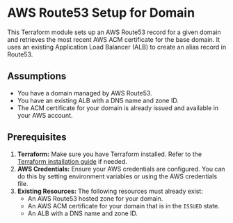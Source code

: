 # AWS Route53 Setup for Domain

This Terraform module sets up an AWS Route53 record for a given domain and retrieves the most recent AWS ACM certificate for the base domain. It uses an existing Application Load Balancer (ALB) to create an alias record in Route53.

## Assumptions

- You have a domain managed by AWS Route53.
- You have an existing ALB with a DNS name and zone ID.
- The ACM certificate for your domain is already issued and available in your AWS account.

## Prerequisites

1. **Terraform:** Make sure you have Terraform installed. Refer to the [Terraform installation guide](https://learn.hashicorp.com/tutorials/terraform/install-cli) if needed.
2. **AWS Credentials:** Ensure your AWS credentials are configured. You can do this by setting environment variables or using the AWS credentials file.
3. **Existing Resources:** The following resources must already exist:
   - An AWS Route53 hosted zone for your domain.
   - An AWS ACM certificate for your domain that is in the `ISSUED` state.
   - An ALB with a DNS name and zone ID.
